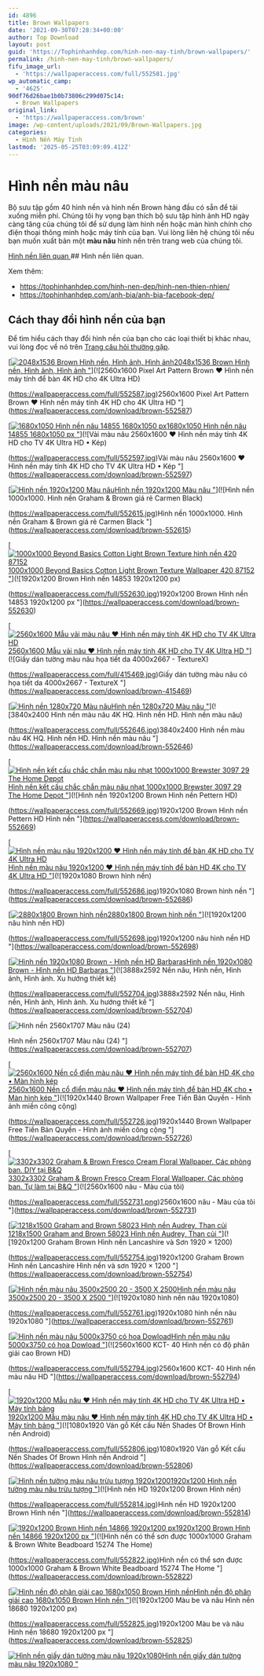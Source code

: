 ```yaml
---
id: 4896
title: Brown Wallpapers
date: '2021-09-30T07:28:34+00:00'
author: Top Download
layout: post
guid: 'https://Tophinhanhdep.com/hinh-nen-may-tinh/brown-wallpapers/'
permalink: /hinh-nen-may-tinh/brown-wallpapers/
fifu_image_url:
  - 'https://wallpaperaccess.com/full/552581.jpg'
wp_automatic_camp:
  - '4625'
90df76d26bae1b0b73806c299d075c14:
  - Brown Wallpapers
original_link:
  - 'https://wallpaperaccess.com/brown'
image: /wp-content/uploads/2021/09/Brown-Wallpapers.jpg
categories:
  - Hình Nền Máy Tính
lastmod: '2025-05-25T03:09:09.412Z'
---
```

# Hình nền màu nâu

Bộ sưu tập gồm 40 hình nền và hình nền Brown hàng đầu có sẵn để tải xuống miễn phí. Chúng tôi hy vọng bạn thích bộ sưu tập hình ảnh HD ngày càng tăng của chúng tôi để sử dụng làm hình nền hoặc màn hình chính cho điện thoại thông minh hoặc máy tính của bạn. Vui lòng liên hệ chúng tôi nếu bạn muốn xuất bản một **màu nâu** hình nền trên trang web của chúng tôi.

[Hình nền liên quan ](#related) ## Hình nền liên quan.

   
 Xem thêm:

   
- <https://tophinhanhdep.com/hinh-nen-dep/hinh-nen-thien-nhien/>
- <https://tophinhanhdep.com/anh-bia/anh-bia-facebook-dep/>

## Cách thay đổi hình nền của bạn

Để tìm hiểu cách thay đổi hình nền của bạn cho các loại thiết bị khác nhau, vui lòng đọc về nó trên [Trang câu hỏi thường gặp](https://tophinhanhdep.com/faq/).

  
[[![2048x1536 Brown Hình nền, Hình ảnh, Hình ảnh](https://wallpaperaccess.com/full/552581.jpg)2048x1536 Brown Hình nền, Hình ảnh, Hình ảnh "](https://wallpaperaccess.com/download/brown-552581)](![2560x1600 Pixel Art Pattern Brown ❤ Hình nền máy tính để bàn 4K HD cho 4K Ultra HD)

(https://wallpaperaccess.com/full/552587.jpg)2560x1600 Pixel Art Pattern Brown ❤ Hình nền máy tính 4K HD cho 4K Ultra HD "](https://wallpaperaccess.com/download/brown-552587)

[[![1680x1050 Hình nền nâu 14855 1680x1050 px](https://wallpaperaccess.com/full/552591.jpg)1680x1050 Hình nền nâu 14855 1680x1050 px "](https://wallpaperaccess.com/download/brown-552591)](![Vải màu nâu 2560x1600 ❤ Hình nền máy tính 4K HD cho TV 4K Ultra HD • Kép)

(https://wallpaperaccess.com/full/552597.jpg)Vải màu nâu 2560x1600 ❤ Hình nền máy tính 4K HD cho TV 4K Ultra HD • Kép "](https://wallpaperaccess.com/download/brown-552597)

[[![Hình nền 1920x1200 Màu nâu](https://wallpaperaccess.com/full/552602.jpg)Hình nền 1920x1200 Màu nâu "](https://wallpaperaccess.com/download/brown-552602)](![Hình nền 1000x1000.  Hình nền Graham & Brown giá rẻ Carmen Black)

(https://wallpaperaccess.com/full/552615.jpg)Hình nền 1000x1000. Hình nền Graham &amp; Brown giá rẻ Carmen Black "](https://wallpaperaccess.com/download/brown-552615)

[[![1000x1000 Beyond Basics Cotton Light Brown Texture hình nền 420 87152](https://wallpaperaccess.com/full/552623.jpg)1000x1000 Beyond Basics Cotton Light Brown Texture Wallpaper 420 87152 "](https://wallpaperaccess.com/download/brown-552623)](![1920x1200 Brown Hình nền 14853 1920x1200 px)

(https://wallpaperaccess.com/full/552630.jpg)1920x1200 Brown Hình nền 14853 1920x1200 px "](https://wallpaperaccess.com/download/brown-552630)

[[![2560x1600 Mẫu vải màu nâu ❤ Hình nền máy tính 4K HD cho TV 4K Ultra HD](https://wallpaperaccess.com/full/552636.jpg)2560x1600 Mẫu vải nâu ❤ Hình nền máy tính 4K HD cho TV 4K Ultra HD "](https://wallpaperaccess.com/download/brown-552636)](![Giấy dán tường màu nâu họa tiết da 4000x2667 - TextureX)

(https://wallpaperaccess.com/full/415469.jpg)Giấy dán tường màu nâu có họa tiết da 4000x2667 - TextureX "](https://wallpaperaccess.com/download/brown-415469)

[[![Hình nền 1280x720 Màu nâu](https://wallpaperaccess.com/full/552641.jpg)Hình nền 1280x720 Màu nâu "](https://wallpaperaccess.com/download/brown-552641)](![3840x2400 Hình nền màu nâu 4K HQ.  Hình nền HD.  Hình nền màu nâu)

(https://wallpaperaccess.com/full/552646.jpg)3840x2400 Hình nền màu nâu 4K HQ. Hình nền HD. Hình nền màu nâu "](https://wallpaperaccess.com/download/brown-552646)

[[![Hình nền kết cấu chắc chắn màu nâu nhạt 1000x1000 Brewster 3097 29 The Home Depot](https://wallpaperaccess.com/full/432448.jpg)Hình nền kết cấu chắc chắn màu nâu nhạt 1000x1000 Brewster 3097 29 The Home Depot "](https://wallpaperaccess.com/download/brown-432448)](![Hình nền 1920x1200 Brown Hình nền Pettern HD)

(https://wallpaperaccess.com/full/552669.jpg)1920x1200 Brown Hình nền Pettern HD Hình nền "](https://wallpaperaccess.com/download/brown-552669)

[[![Hình nền màu nâu 1920x1200 ❤ Hình nền máy tính để bàn 4K HD cho TV 4K Ultra HD](https://wallpaperaccess.com/full/552674.jpg)Hình nền màu nâu 1920x1200 ❤ Hình nền máy tính để bàn HD 4K cho TV 4K Ultra HD "](https://wallpaperaccess.com/download/brown-552674)](![1920x1080 Brown hình nền)

(https://wallpaperaccess.com/full/552686.jpg)1920x1080 Brown hình nền "](https://wallpaperaccess.com/download/brown-552686)

[[![2880x1800 Brown hình nền](https://wallpaperaccess.com/full/552690.jpg)2880x1800 Brown hình nền "](https://wallpaperaccess.com/download/brown-552690)](![1920x1200 nâu hình nền HD)

(https://wallpaperaccess.com/full/552698.jpg)1920x1200 nâu hình nền HD "](https://wallpaperaccess.com/download/brown-552698)

[[![Hình nền 1920x1080 Brown - Hình nền HD Barbaras](https://wallpaperaccess.com/full/552700.jpg)Hình nền 1920x1080 Brown - Hình nền HD Barbaras "](https://wallpaperaccess.com/download/brown-552700)](![3888x2592 Nền nâu, Hình nền, Hình ảnh, Hình ảnh.  Xu hướng thiết kế)

(https://wallpaperaccess.com/full/552704.jpg)3888x2592 Nền nâu, Hình nền, Hình ảnh, Hình ảnh. Xu hướng thiết kế "](https://wallpaperaccess.com/download/brown-552704)

[![Hình nền 2560x1707 Màu nâu (24)](https://wallpaperaccess.com/full/552707.jpg)

Hình nền 2560x1707 Màu nâu (24) "](https://wallpaperaccess.com/download/brown-552707)

[[![2560x1600 Nền cổ điển màu nâu ❤ Hình nền máy tính để bàn HD 4K cho • Màn hình kép](https://wallpaperaccess.com/full/552722.jpg)2560x1600 Nền cổ điển màu nâu ❤ Hình nền máy tính để bàn HD 4K cho • Màn hình kép "](https://wallpaperaccess.com/download/brown-552722)](![1920x1440 Brown Wallpaper Free Tiền Bản Quyền - Hình ảnh miền công cộng)

(https://wallpaperaccess.com/full/552726.jpg)1920x1440 Brown Wallpaper Free Tiền Bản Quyền - Hình ảnh miền công cộng "](https://wallpaperaccess.com/download/brown-552726)

[[![3302x3302 Graham & Brown Fresco Cream Floral Wallpaper.  Các phòng ban.  DIY tại B&Q](https://wallpaperaccess.com/full/552728.jpg)3302x3302 Graham &amp; Brown Fresco Cream Floral Wallpaper. Các phòng ban. Tự làm tại B&amp;Q "](https://wallpaperaccess.com/download/brown-552728)](![2560x1600 nâu - Màu của tôi)

(https://wallpaperaccess.com/full/552731.png)2560x1600 nâu - Màu của tôi "](https://wallpaperaccess.com/download/brown-552731)

[[![1218x1500 Graham and Brown 58023 Hình nền Audrey, Than củi](https://wallpaperaccess.com/full/552748.jpg)1218x1500 Graham and Brown 58023 Hình nền Audrey, Than củi "](https://wallpaperaccess.com/download/brown-552748)](![1920x1200 Graham Brown Hình nền Lancashire và Sơn 1920 × 1200)

(https://wallpaperaccess.com/full/552754.jpg)1920x1200 Graham Brown Hình nền Lancashire Hình nền và sơn 1920 × 1200 "](https://wallpaperaccess.com/download/brown-552754)

[[![Hình nền màu nâu 3500x2500 20 - 3500 X 2500](https://wallpaperaccess.com/full/482516.jpg)Hình nền màu nâu 3500x2500 20 - 3500 X 2500 "](https://wallpaperaccess.com/download/brown-482516)](![1920x1080 hình nền nâu 1920x1080)

(https://wallpaperaccess.com/full/552761.jpg)1920x1080 hình nền nâu 1920x1080 "](https://wallpaperaccess.com/download/brown-552761)

[[![Hình nền màu nâu 5000x3750 có hoa Dowload](https://wallpaperaccess.com/full/552765.jpg)Hình nền màu nâu 5000x3750 có hoa Dowload "](https://wallpaperaccess.com/download/brown-552765)](![2560x1600 KCT- 40 Hình nền có độ phân giải cao Brown HD)

(https://wallpaperaccess.com/full/552794.jpg)2560x1600 KCT- 40 Hình nền màu nâu HD "](https://wallpaperaccess.com/download/brown-552794)

[[![1920x1200 Mẫu nâu ❤ Hình nền máy tính 4K HD cho TV 4K Ultra HD • Máy tính bảng](https://wallpaperaccess.com/full/552798.jpg)1920x1200 Mẫu màu nâu ❤ Hình nền máy tính 4K HD cho TV 4K Ultra HD • Máy tính bảng "](https://wallpaperaccess.com/download/brown-552798)](![1080x1920 Ván gỗ Kết cấu Nền Shades Of Brown Hình nền Android)

(https://wallpaperaccess.com/full/552806.jpg)1080x1920 Ván gỗ Kết cấu Nền Shades Of Brown Hình nền Android "](https://wallpaperaccess.com/download/brown-552806)

[[![Hình nền tường màu nâu trừu tượng 1920x1200](https://wallpaperaccess.com/full/482374.jpg)1920x1200 Hình nền tường màu nâu trừu tượng "](https://wallpaperaccess.com/download/brown-482374)](![Hình nền HD 1920x1200 Brown Hình nền)

(https://wallpaperaccess.com/full/552814.jpg)Hình nền HD 1920x1200 Brown Hình nền "](https://wallpaperaccess.com/download/brown-552814)

[[![1920x1200 Brown Hình nền 14866 1920x1200 px](https://wallpaperaccess.com/full/552818.jpg)1920x1200 Brown Hình nền 14866 1920x1200 px "](https://wallpaperaccess.com/download/brown-552818)](![Hình nền có thể sơn được 1000x1000 Graham & Brown White Beadboard 15274 The Home)

(https://wallpaperaccess.com/full/552822.jpg)Hình nền có thể sơn được 1000x1000 Graham &amp; Brown White Beadboard 15274 The Home "](https://wallpaperaccess.com/download/brown-552822)

[[![Hình nền độ phân giải cao 1680x1050 Brown Hình nền](https://wallpaperaccess.com/full/552823.jpg)Hình nền độ phân giải cao 1680x1050 Brown Hình nền "](https://wallpaperaccess.com/download/brown-552823)](![1920x1200 Màu be và nâu Hình nền 18680 1920x1200 px)

(https://wallpaperaccess.com/full/552825.jpg)1920x1200 Màu be và nâu Hình nền 18680 1920x1200 px "](https://wallpaperaccess.com/download/brown-552825)

[![Hình nền giấy dán tường màu nâu 1920x1080](https://wallpaperaccess.com/full/552834.jpg)Hình nền giấy dán tường màu nâu 1920x1080 "](https://wallpaperaccess.com/download/brown-552834)
